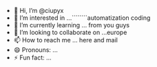 - 👋 Hi, I’m @ciupyx
- 👀 I’m interested in ...````````automatization coding
- 🌱 I’m currently learning ... from you guys
- 💞️ I’m looking to collaborate on ...europe
- 📫 How to reach me ... here and mail
- 😄 Pronouns: ...
- ⚡ Fun fact: ...

<!---
ciupyx/ciupyx is a ✨ special ✨ repository because its `README.md` (this file) appears on your GitHub profile.
You can click the Preview link to take a look at your changes.
--->
